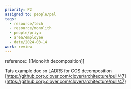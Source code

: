 ```yaml
---
priority: P2
assigned to: people/pal
tags:
  - resource/tech
  - resource/monolith
  - people/priya
  - area/employee
  - date/2024-03-14
work: review
---
```


reference:: [[Monolith decomposition]]

Tats example doc on LADRS for COS decomposition [https://github.corp.clover.com/clover/architecture/pull/47](https://github.corp.clover.com/clover/architecture/pull/47) 

